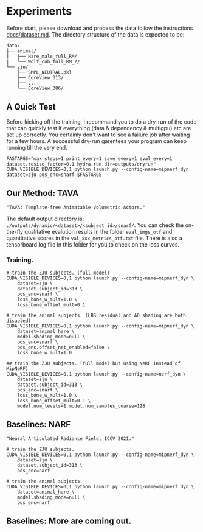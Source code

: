 # Experiments

Before start, please download and process the data follow the instructions [docs/dataset.md](dataset.md). The directory structure of the data is expected to be:
```
data/
├── animal/
|   ├── Hare_male_full_RM/
|   └── Wolf_cub_full_RM_2/
└── zju/
    ├── SMPL_NEUTRAL.pkl
    ├── CoreView_313/
    ├── ...
    └── CoreView_386/
```


## A Quick Test

Before kicking off the training, I recommand you to do a dry-run of the code that can quickly test
if everything (data & dependency & multigpu) etc are set up correctly. You certainly don't want to see
a failure job after waiting for a few hours. A successful dry-run garentees your program can keep running
till the very end.
```
FASTARGS="max_steps=1 print_every=1 save_every=1 eval_every=1 dataset.resize_factor=0.1 hydra.run.dir=outputs/dryrun"
CUDA_VISIBLE_DEVICES=0,1 python launch.py --config-name=mipnerf_dyn dataset=zju pos_enc=snarf $FASTARGS
```


## Our Method: TAVA

    "TAVA: Template-free Animatable Volumetric Actors."

The default output directory is:
`./outputs/dynamic/<dataset>/<subject_id>/snarf/`. You can check the on-the-fly qualitative evalution results in the folder `eval_imgs_otf` and quantitative scores in the `val_xxx_metrics_otf.txt` file. There is also a tensorboard log file in this folder for you to check on the loss curves.

### Training.

```
# train the ZJU subjects. (full model)
CUDA_VISIBLE_DEVICES=0,1 python launch.py --config-name=mipnerf_dyn \
    dataset=zju \
    dataset.subject_id=313 \
    pos_enc=snarf \
    loss_bone_w_mult=1.0 \
    loss_bone_offset_mult=0.1

# train the animal subjects. (LBS residual and AO shading are both disabled)
CUDA_VISIBLE_DEVICES=0,1 python launch.py --config-name=mipnerf_dyn \
    dataset=animal_hare \
    model.shading_mode=null \
    pos_enc=snarf \
    pos_enc.offset_net_enabled=false \
    loss_bone_w_mult=1.0

## train the ZJU subjects. (full model but using NeRF instead of MipNeRF)
CUDA_VISIBLE_DEVICES=0,1 python launch.py --config-name=nerf_dyn \
    dataset=zju \
    dataset.subject_id=313 \
    pos_enc=snarf \
    loss_bone_w_mult=1.0 \
    loss_bone_offset_mult=0.1 \
    model.num_levels=1 model.num_samples_coarse=128
```

## Baselines: NARF

    "Neural Articulated Radiance Field, ICCV 2021."

```
# train the ZJU subjects.
CUDA_VISIBLE_DEVICES=0,1 python launch.py --config-name=mipnerf_dyn \
    dataset=zju \
    dataset.subject_id=313 \
    pos_enc=narf

# train the animal subjects.
CUDA_VISIBLE_DEVICES=0,1 python launch.py --config-name=mipnerf_dyn \
    dataset=animal_hare \
    model.shading_mode=null \
    pos_enc=narf
```

## Baselines: More are coming out.